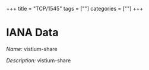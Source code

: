 +++
title = "TCP/1545"
tags = [""]
categories = [""]
+++

# IANA Data

_Name:_ vistium-share

_Description:_ vistium-share


